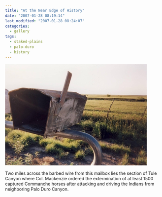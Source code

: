 ```yaml
---
title: "At the Near Edge of History"
date: "2007-01-28 08:19:14"
last_modified: "2007-01-28 08:24:07"
categories:
  - gallery
tags:
  - staked-plains
  - palo-duro
  - history
---
```

![133](/images/gallery/133.jpg)

Two miles across the barbed wire from this mailbox lies the section of Tule Canyon where Col. Mackenzie ordered the extermination of at least 1500 captured Commanche horses after attacking and driving the Indians from neighboring Palo Duro Canyon.
